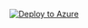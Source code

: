 [![Deploy to Azure](https://aka.ms/deploytoazurebutton)](https://portal.azure.com/#create/Microsoft.Template/uri/https%3A%2F%2Fraw.githubusercontent.com%2FAzure%2Fapi-management-trainings%2Frefs%2Fheads%2Fmain%2FAssessments%2FL200%2520Labs%2Fapim-vnet%2Ftemplate.json)